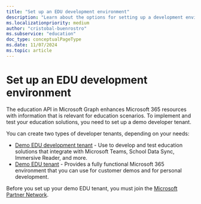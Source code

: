 ```yaml
---
title: "Set up an EDU development environment"
description: "Learn about the options for setting up a development environment to use to build solutions using the education API in Microsoft Graph."
ms.localizationpriority: medium
author: "cristobal-buenrostro"
ms.subservice: "education"
doc_type: conceptualPageType
ms.date: 11/07/2024
ms.topic: article
---
```


# Set up an EDU development environment

The education API in Microsoft Graph enhances Microsoft 365 resources with information that is relevant for education scenarios. To implement and test your education solutions, you need to set up a demo developer tenant.

You can create two types of developer tenants, depending on your needs:

- [Demo EDU development tenant](/graph/msgraph-onboarding-devtenant) - Use to develop and test education solutions that integrate with Microsoft Teams, School Data Sync, Immersive Reader, and more.
- [Demo EDU tenant](/graph/msgraph-onboarding-edutenant) - Provides a fully functional Microsoft 365 environment that you can use for customer demos and for personal development.

Before you set up your demo EDU tenant, you must join the [Microsoft Partner Network](/graph/msgraph-onboarding-mpn).
